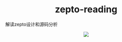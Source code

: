 <h1 align="center">zepto-reading</h1>
解读zepto设计和源码分析

<p align="center"><img src="http://www.zeptojs.cn/skin/logo.png" /></p>
